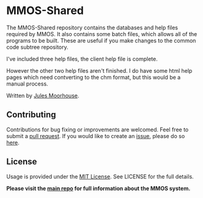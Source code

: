 # MMOS-Shared 

The MMOS-Shared repository contains the databases and help files required by MMOS. It also contains some batch files, which allows all of the programs to be built. These are useful if you make changes to the common code subtree repository.

I've included three help files, the client help file is complete.

However the other two help files aren't finished. I do have some html help pages which need contverting to the chm format, but this would be a manual process.

Written by [Jules Moorhouse](https://www.julesmoorhouse.com).

## Contributing
Contributions for bug fixing or improvements are welcomed. Feel free to submit a <a href="https://github.com/JulesMoorhouse/MMOS/pulls">pull request</a>. If you would like to create an <a href="https://github.com/JulesMoorhouse/MMOS/issues">issue</a>, please do so <a href="https://github.com/JulesMoorhouse/MMOS/issues">here</a>.

## License
Usage is provided under the [MIT License](http://opensource.org/licenses/mit-license.php). See LICENSE for the full details.


__Please visit the <a href="https://github.com/JulesMoorhouse/MMOS">main repo</a> for full information about the MMOS system.__
